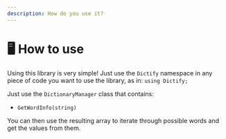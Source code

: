 ```yaml
---
description: How do you use it?
---
```


# 🖥 How to use

Using this library is very simple! Just use the `Dictify` namespace in any piece of code you want to use the library, as in: `using Dictify;`

Just use the `DictionaryManager` class that contains:

* `GetWordInfo(string)`

You can then use the resulting array to iterate through possible words and get the values from them.
